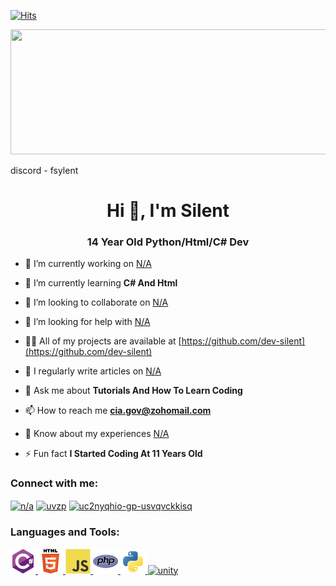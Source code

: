[![Hits](http://hits.dwyl.com/EXCET/EXCET.svg)](http://hits.dwyl.com/EXCET/EXCET)

<img src="https://cdn.discordapp.com/banners/988646225727336508/ef1b65afe6bf02ad176302ebf9c4b3d5.png" height="200" width="1000">

discord - fsylent
<h1 align="center">Hi 👋, I'm Silent</h1>
<h3 align="center">14 Year Old Python/Html/C# Dev</h3>

- 🔭 I’m currently working on [N/A](N/A)

- 🌱 I’m currently learning **C# And Html**

- 👯 I’m looking to collaborate on [N/A](N/A)

- 🤝 I’m looking for help with [N/A](N/A)

- 👨‍💻 All of my projects are available at [https://github.com/dev-silent](https://github.com/dev-silent)

- 📝 I regularly write articles on [N/A](N/A)

- 💬 Ask me about **Tutorials And How To Learn Coding**

- 📫 How to reach me **cia.gov@zohomail.com**

- 📄 Know about my experiences [N/A](N/A)

- ⚡ Fun fact **I Started Coding At 11 Years Old**

<h3 align="left">Connect with me:</h3>
<p align="left">
<a href="[https://codepen.io/n/a](https://codepen.io/Sil_ent)" target="blank"><img align="center" src="https://raw.githubusercontent.com/rahuldkjain/github-profile-readme-generator/master/src/images/icons/Social/codepen.svg" alt="n/a" height="30" width="40" /></a>
<a href="https://discord.com/@me/988646225727336508" target="blank"><img align="center" src="https://raw.githubusercontent.com/rahuldkjain/github-profile-readme-generator/master/src/images/icons/Social/discord.svg" alt="uvzp" height="30" width="40" /></a>
<a href="https://www.youtube.com/c/uc2nyqhio-gp-usvqvckkisq" target="blank"><img align="center" src="https://raw.githubusercontent.com/rahuldkjain/github-profile-readme-generator/master/src/images/icons/Social/youtube.svg" alt="uc2nyqhio-gp-usvqvckkisq" height="30" width="40" /></a>
</p>

<h3 align="left">Languages and Tools:</h3>
<p align="left"> <a href="https://www.w3schools.com/cs/" target="_blank" rel="noreferrer"> <img src="https://raw.githubusercontent.com/devicons/devicon/master/icons/csharp/csharp-original.svg" alt="csharp" width="40" height="40"/> </a> <a href="https://www.w3.org/html/" target="_blank" rel="noreferrer"> <img src="https://raw.githubusercontent.com/devicons/devicon/master/icons/html5/html5-original-wordmark.svg" alt="html5" width="40" height="40"/> </a> <a href="https://developer.mozilla.org/en-US/docs/Web/JavaScript" target="_blank" rel="noreferrer"> <img src="https://raw.githubusercontent.com/devicons/devicon/master/icons/javascript/javascript-original.svg" alt="javascript" width="40" height="40"/> </a> <a href="https://www.php.net" target="_blank" rel="noreferrer"> <img src="https://raw.githubusercontent.com/devicons/devicon/master/icons/php/php-original.svg" alt="php" width="40" height="40"/> </a> <a href="https://www.python.org" target="_blank" rel="noreferrer"> <img src="https://raw.githubusercontent.com/devicons/devicon/master/icons/python/python-original.svg" alt="python" width="40" height="40"/> </a> <a href="https://unity.com/" target="_blank" rel="noreferrer"> <img src="https://www.vectorlogo.zone/logos/unity3d/unity3d-icon.svg" alt="unity" width="40" height="40"/> </a> </p>


